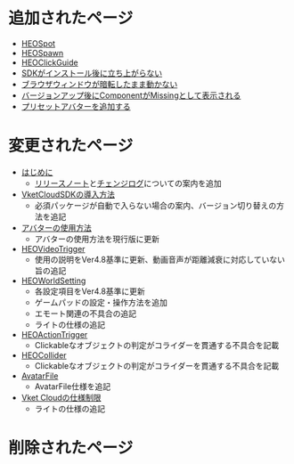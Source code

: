 # 追加されたページ
- [HEOSpot](https://vrhikky.github.io/VketCloudSDK_Documents/4.8/ja/HEOComponents/HEOSpot.html)
- [HEOSpawn](https://vrhikky.github.io/VketCloudSDK_Documents/4.8/ja/HEOComponents/HEOSpawn.html)
- [HEOClickGuide](https://vrhikky.github.io/VketCloudSDK_Documents/4.8/ja/HEOComponents/HEOClickGuide.html)
- [SDKがインストール後に立ち上がらない](https://vrhikky.github.io/VketCloudSDK_Documents/4.8/ja/troubleshooting/InstallingDeeplink.html)
- [ブラウザウィンドウが暗転したまま動かない](https://vrhikky.github.io/VketCloudSDK_Documents/4.8/ja/troubleshooting/BrowserBlackWindow.html)
- [バージョンアップ後にComponentがMissingとして表示される](https://vrhikky.github.io/VketCloudSDK_Documents/4.8/ja/troubleshooting/MissingComponents.html)
- [プリセットアバターを追加する](https://vrhikky.github.io/VketCloudSDK_Documents/4.8/ja/WorldMakingGuide/PresetAvatar.md)

# 変更されたページ
- [はじめに](https://vrhikky.github.io/VketCloudSDK_Documents/4.8/ja/index.html)
    - [リリースノート](https://vrhikky.github.io/VketCloudSDK_Documents/4.8/ja/releasenote/releasenote-4.8.html)と[チェンジログ](https://vrhikky.github.io/VketCloudSDK_Documents/4.8/ja/changelog/changelog-4.8.html)についての案内を追加
- [VketCloudSDKの導入方法](https://vrhikky.github.io/VketCloudSDK_Documents/4.8/ja/AboutVketCloudSDK/SetupSDK_external.html)
    - 必須パッケージが自動で入らない場合の案内、バージョン切り替えの方法を追記
- [アバターの使用方法](https://vrhikky.github.io/VketCloudSDK_Documents/4.8/ja/AboutVketCloudSDK/SetupAvatar.html)
    - アバターの使用方法を現行版に更新
- [HEOVideoTrigger](https://vrhikky.github.io/VketCloudSDK_Documents/4.8/ja/HEOComponents/HEOVideoTrigger.html)
    - 使用の説明をVer4.8基準に更新、動画音声が距離減衰に対応していない旨の追記
- [HEOWorldSetting](https://vrhikky.github.io/VketCloudSDK_Documents/4.8/ja/HEOComponents/HEOWorldSetting.html)
    - 各設定項目をVer4.8基準に更新
    - ゲームパッドの設定・操作方法を追加
    - エモート関連の不具合の追記
    - ライトの仕様の追記
- [HEOActionTrigger](https://vrhikky.github.io/VketCloudSDK_Documents/4.8/ja/HEOComponents/HEOActionTrigger.html)
    - Clickableなオブジェクトの判定がコライダーを貫通する不具合を記載
- [HEOCollider](https://vrhikky.github.io/VketCloudSDK_Documents/4.8/ja/HEOComponents/HEOCollider.html)
    - Clickableなオブジェクトの判定がコライダーを貫通する不具合を記載
- [AvatarFile](https://vrhikky.github.io/VketCloudSDK_Documents/4.8/ja/WorldMakingGuide/AvatarFile.md)
    - AvatarFile仕様を追記
- [Vket Cloudの仕様制限](https://vrhikky.github.io/VketCloudSDK_Documents/4.8/ja/WorldMakingGuide/UnityGuidelines.html)
    - ライトの仕様の追記

# 削除されたページ
